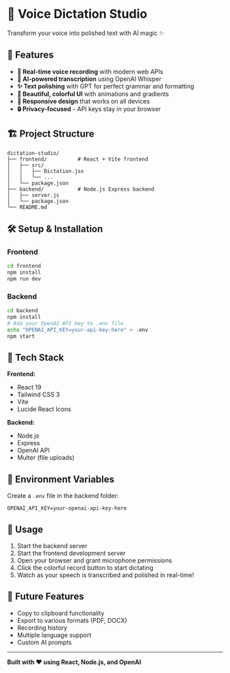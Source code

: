 # 🎤 Voice Dictation Studio

Transform your voice into polished text with AI magic ✨

## 🚀 Features

- **🎵 Real-time voice recording** with modern web APIs
- **🤖 AI-powered transcription** using OpenAI Whisper
- **✨ Text polishing** with GPT for perfect grammar and formatting
- **🎨 Beautiful, colorful UI** with animations and gradients
- **📱 Responsive design** that works on all devices
- **🔒 Privacy-focused** - API keys stay in your browser

## 🏗️ Project Structure

```
dictation-studio/
├── frontend/          # React + Vite frontend
│   ├── src/
│   │   ├── Dictation.jsx
│   │   └── ...
│   └── package.json
├── backend/           # Node.js Express backend
│   ├── server.js
│   └── package.json
└── README.md
```

## 🛠️ Setup & Installation

### Frontend
```bash
cd frontend
npm install
npm run dev
```

### Backend
```bash
cd backend
npm install
# Add your OpenAI API key to .env file
echo "OPENAI_API_KEY=your-api-key-here" > .env
npm start
```

## 🎨 Tech Stack

**Frontend:**
- React 19
- Tailwind CSS 3
- Vite
- Lucide React Icons

**Backend:**
- Node.js
- Express
- OpenAI API
- Multer (file uploads)

## 🔐 Environment Variables

Create a `.env` file in the backend folder:
```
OPENAI_API_KEY=your-openai-api-key-here
```

## 🚀 Usage

1. Start the backend server
2. Start the frontend development server
3. Open your browser and grant microphone permissions
4. Click the colorful record button to start dictating
5. Watch as your speech is transcribed and polished in real-time!

## 🎯 Future Features

- Copy to clipboard functionality
- Export to various formats (PDF, DOCX)
- Recording history
- Multiple language support
- Custom AI prompts

---

**Built with ❤️ using React, Node.js, and OpenAI**